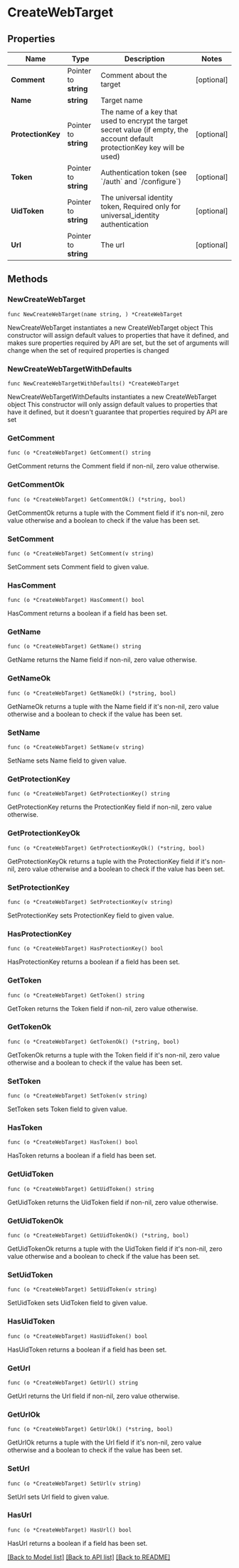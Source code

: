 # CreateWebTarget

## Properties

Name | Type | Description | Notes
------------ | ------------- | ------------- | -------------
**Comment** | Pointer to **string** | Comment about the target | [optional] 
**Name** | **string** | Target name | 
**ProtectionKey** | Pointer to **string** | The name of a key that used to encrypt the target secret value (if empty, the account default protectionKey key will be used) | [optional] 
**Token** | Pointer to **string** | Authentication token (see &#x60;/auth&#x60; and &#x60;/configure&#x60;) | [optional] 
**UidToken** | Pointer to **string** | The universal identity token, Required only for universal_identity authentication | [optional] 
**Url** | Pointer to **string** | The url | [optional] 

## Methods

### NewCreateWebTarget

`func NewCreateWebTarget(name string, ) *CreateWebTarget`

NewCreateWebTarget instantiates a new CreateWebTarget object
This constructor will assign default values to properties that have it defined,
and makes sure properties required by API are set, but the set of arguments
will change when the set of required properties is changed

### NewCreateWebTargetWithDefaults

`func NewCreateWebTargetWithDefaults() *CreateWebTarget`

NewCreateWebTargetWithDefaults instantiates a new CreateWebTarget object
This constructor will only assign default values to properties that have it defined,
but it doesn't guarantee that properties required by API are set

### GetComment

`func (o *CreateWebTarget) GetComment() string`

GetComment returns the Comment field if non-nil, zero value otherwise.

### GetCommentOk

`func (o *CreateWebTarget) GetCommentOk() (*string, bool)`

GetCommentOk returns a tuple with the Comment field if it's non-nil, zero value otherwise
and a boolean to check if the value has been set.

### SetComment

`func (o *CreateWebTarget) SetComment(v string)`

SetComment sets Comment field to given value.

### HasComment

`func (o *CreateWebTarget) HasComment() bool`

HasComment returns a boolean if a field has been set.

### GetName

`func (o *CreateWebTarget) GetName() string`

GetName returns the Name field if non-nil, zero value otherwise.

### GetNameOk

`func (o *CreateWebTarget) GetNameOk() (*string, bool)`

GetNameOk returns a tuple with the Name field if it's non-nil, zero value otherwise
and a boolean to check if the value has been set.

### SetName

`func (o *CreateWebTarget) SetName(v string)`

SetName sets Name field to given value.


### GetProtectionKey

`func (o *CreateWebTarget) GetProtectionKey() string`

GetProtectionKey returns the ProtectionKey field if non-nil, zero value otherwise.

### GetProtectionKeyOk

`func (o *CreateWebTarget) GetProtectionKeyOk() (*string, bool)`

GetProtectionKeyOk returns a tuple with the ProtectionKey field if it's non-nil, zero value otherwise
and a boolean to check if the value has been set.

### SetProtectionKey

`func (o *CreateWebTarget) SetProtectionKey(v string)`

SetProtectionKey sets ProtectionKey field to given value.

### HasProtectionKey

`func (o *CreateWebTarget) HasProtectionKey() bool`

HasProtectionKey returns a boolean if a field has been set.

### GetToken

`func (o *CreateWebTarget) GetToken() string`

GetToken returns the Token field if non-nil, zero value otherwise.

### GetTokenOk

`func (o *CreateWebTarget) GetTokenOk() (*string, bool)`

GetTokenOk returns a tuple with the Token field if it's non-nil, zero value otherwise
and a boolean to check if the value has been set.

### SetToken

`func (o *CreateWebTarget) SetToken(v string)`

SetToken sets Token field to given value.

### HasToken

`func (o *CreateWebTarget) HasToken() bool`

HasToken returns a boolean if a field has been set.

### GetUidToken

`func (o *CreateWebTarget) GetUidToken() string`

GetUidToken returns the UidToken field if non-nil, zero value otherwise.

### GetUidTokenOk

`func (o *CreateWebTarget) GetUidTokenOk() (*string, bool)`

GetUidTokenOk returns a tuple with the UidToken field if it's non-nil, zero value otherwise
and a boolean to check if the value has been set.

### SetUidToken

`func (o *CreateWebTarget) SetUidToken(v string)`

SetUidToken sets UidToken field to given value.

### HasUidToken

`func (o *CreateWebTarget) HasUidToken() bool`

HasUidToken returns a boolean if a field has been set.

### GetUrl

`func (o *CreateWebTarget) GetUrl() string`

GetUrl returns the Url field if non-nil, zero value otherwise.

### GetUrlOk

`func (o *CreateWebTarget) GetUrlOk() (*string, bool)`

GetUrlOk returns a tuple with the Url field if it's non-nil, zero value otherwise
and a boolean to check if the value has been set.

### SetUrl

`func (o *CreateWebTarget) SetUrl(v string)`

SetUrl sets Url field to given value.

### HasUrl

`func (o *CreateWebTarget) HasUrl() bool`

HasUrl returns a boolean if a field has been set.


[[Back to Model list]](../README.md#documentation-for-models) [[Back to API list]](../README.md#documentation-for-api-endpoints) [[Back to README]](../README.md)


